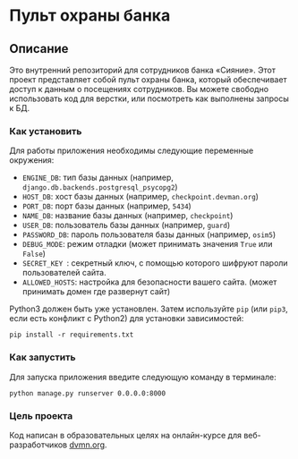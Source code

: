 # Пульт охраны банка

## Описание

Это внутренний репозиторий для сотрудников банка «Сияние». Этот проект представляет собой пульт охраны банка, который обеспечивает доступ к данным о посещениях сотрудников.
Вы можете свободно использовать код для верстки, или посмотреть как выполнены запросы к БД.

### Как установить

Для работы приложения необходимы следующие переменные окружения:

- `ENGINE_DB`: тип базы данных (например, `django.db.backends.postgresql_psycopg2`)
- `HOST_DB`: хост базы данных (например, `checkpoint.devman.org`)
- `PORT_DB`: порт базы данных (например, `5434`)
- `NAME_DB`: название базы данных (например, `checkpoint`)
- `USER_DB`: пользователь базы данных (например, `guard`)
- `PASSWORD_DB`: пароль пользователя базы данных (например, `osim5`)
- `DEBUG_MODE`: режим отладки (может принимать значения `True` или `False`)
- `SECRET_KEY `: секретный ключ, с помощью которого шифруют пароли пользователей сайта.
- `ALLOWED_HOSTS`: настройка для безопасности вашего сайта. (может принимать домен где развернут сайт)

Python3 должен быть уже установлен. Затем используйте `pip` (или `pip3`, если есть конфликт с Python2) для установки зависимостей:
```
pip install -r requirements.txt
```


### Как запустить

Для запуска приложения введите следующую команду в терминале:

```
python manage.py runserver 0.0.0.0:8000
```

### Цель проекта

Код написан в образовательных целях на онлайн-курсе для веб-разработчиков [dvmn.org](https://dvmn.org/).
